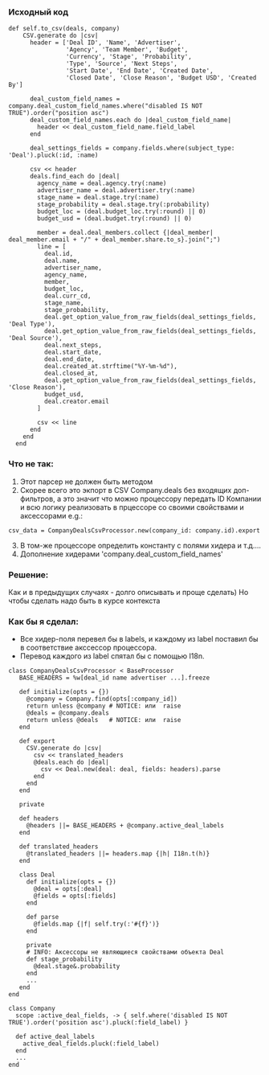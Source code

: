 ### Исходный код

```
def self.to_csv(deals, company)
    CSV.generate do |csv|
      header = ['Deal ID', 'Name', 'Advertiser',
                'Agency', 'Team Member', 'Budget',
                'Currency', 'Stage', 'Probability',
                'Type', 'Source', 'Next Steps',
                'Start Date', 'End Date', 'Created Date',
                'Closed Date', 'Close Reason', 'Budget USD', 'Created By']

      deal_custom_field_names = company.deal_custom_field_names.where("disabled IS NOT TRUE").order("position asc")
      deal_custom_field_names.each do |deal_custom_field_name|
        header << deal_custom_field_name.field_label
      end

      deal_settings_fields = company.fields.where(subject_type: 'Deal').pluck(:id, :name)

      csv << header
      deals.find_each do |deal|
        agency_name = deal.agency.try(:name)
        advertiser_name = deal.advertiser.try(:name)
        stage_name = deal.stage.try(:name)
        stage_probability = deal.stage.try(:probability)
        budget_loc = (deal.budget_loc.try(:round) || 0)
        budget_usd = (deal.budget.try(:round) || 0)

        member = deal.deal_members.collect {|deal_member| deal_member.email + "/" + deal_member.share.to_s}.join(";")
        line = [
          deal.id,
          deal.name,
          advertiser_name,
          agency_name,
          member,
          budget_loc,
          deal.curr_cd,
          stage_name,
          stage_probability,
          deal.get_option_value_from_raw_fields(deal_settings_fields, 'Deal Type'),
          deal.get_option_value_from_raw_fields(deal_settings_fields, 'Deal Source'),
          deal.next_steps,
          deal.start_date,
          deal.end_date,
          deal.created_at.strftime("%Y-%m-%d"),
          deal.closed_at,
          deal.get_option_value_from_raw_fields(deal_settings_fields, 'Close Reason'),
          budget_usd,
          deal.creator.email
        ]

        csv << line
      end
    end
  end
  ```

### Что не так:

1. Этот парсер не должен быть методом
2. Скорее всего это экпорт в CSV  Company.deals без входящих доп-фильтров, а это значит что можно процессору  передать ID Компании и всю логику реализовать в прцессоре со своими свойствами и аксессорами e.g.:

```
csv_data = CompanyDealsCsvProcessor.new(company_id: company.id).export
```

3. В том-же процессоре определить константу с полями хидера и т.д....
4. Дополнение хидерами 'company.deal_custom_field_names' 

### Решение:

Как и в предыдущих случаях - долго описывать и проще сделать) Но чтобы сделать надо быть в курсе контекста

### Как бы я сделал:

- Все хидер-поля перевел бы в labels, и каждому из label поставил бы в соответствие акссессор процессора.
- Перевод каждого из label спятал бы с помощью I18n.
 ```
 class CompanyDealsCsvProcessor < BaseProcessor
    BASE_HEADERS = %w[deal_id name advertiser ...].freeze
     
    def initialize(opts = {})
      @company = Company.find(opts[:company_id])
      return unless @company # NOTICE: или  raise
      @deals = @company.deals
      return unless @deals   # NOTICE: или  raise
    end  

    def export
      CSV.generate do |csv|
        csv << translated_headers
        @deals.each do |deal|
          csv << Deal.new(deal: deal, fields: headers).parse
        end
      end
    end

    private
    
    def headers
      @headers ||= BASE_HEADERS + @company.active_deal_labels
    end

    def translated_headers
      @translated_headers ||= headers.map {|h| I18n.t(h)}
    end

    class Deal
      def initialize(opts = {})
        @deal = opts[:deal]
        @fields = opts[:fields]      
      end

      def parse
        @fields.map {|f| self.try(:'#{f}')}
      end

      private
      # INFO: Аксессоры не являющиеся свойствами объекта Deal
      def stage_probability
        @deal.stage&.probability
      end
      ...
    end
 end
 ```

```
class Company
  scope :active_deal_fields, -> { self.where('disabled IS NOT TRUE').order('position asc').pluck(:field_label) }

  def active_deal_labels
    active_deal_fields.pluck(:field_label)
  end
  ...
end
```
